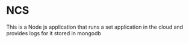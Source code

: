 # NCS
This is a Node js application that runs a set application in the cloud and provides logs for it stored in mongodb
